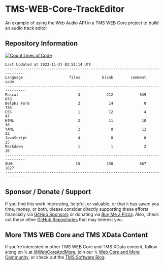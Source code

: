 # TMS-WEB-Core-TrackEditor
An example of using the Web Audio API in a TMS WEB Core project to build an audio track editor

## Repository Information
[![Count Lines of Code](https://github.com/500Foods/TMS-WEB-Core-TrackEditor/actions/workflows/main.yml/badge.svg)](https://github.com/500Foods/TMS-WEB-Core-TrackEditor/actions/workflows/main.yml)
<!--CLOC-START -->
```
Last Updated at 2023-11-27 02:51:14 UTC
-------------------------------------------------------------------------------
Language                     files          blank        comment           code
-------------------------------------------------------------------------------
Pascal                           3            212            639            878
Delphi Form                      2             14              0            736
CSS                              1             12              4             97
HTML                             2             11             10             38
YAML                             2              8             12             33
JavaScript                       4              0              0             25
Markdown                         1              1              2             20
-------------------------------------------------------------------------------
SUM:                            15            258            667           1827
-------------------------------------------------------------------------------
```
<!--CLOC-END-->
## Sponsor / Donate / Support
If you find this work interesting, helpful, or valuable, or that it has saved you time, money, or both, please consider directly supporting these efforts financially via [GitHub Sponsors](https://github.com/sponsors/500Foods) or donating via [Buy Me a Pizza](https://www.buymeacoffee.com/andrewsimard500). Also, check out these other [GitHub Repositories](https://github.com/500Foods?tab=repositories&q=&sort=stargazers) that may interest you.

## More TMS WEB Core and TMS XData Content
If you're interested in other TMS WEB Core and TMS XData content, follow along on 𝕏 at [@WebCoreAndMore](https://x.com/WebCoreAndMore), join our 𝕏 [Web Core and More Community](https://twitter.com/i/communities/1683267402384183296), or check out the [TMS Software Blog](https://www.tmssoftware.com/site/blog.asp).
